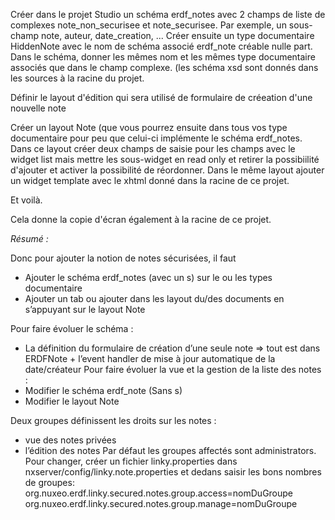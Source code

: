 Créer dans le projet Studio un schéma erdf_notes avec 2 champs de liste de complexes note_non_securisee et note_securisee. Par exemple, un sous-champ note, auteur, date_creation, ...
Créer ensuite un type documentaire HiddenNote avec le nom de schéma associé erdf_note créable nulle part. Dans le schéma, donner les mêmes nom et les mêmes type documentaire associés que dans le champ complexe. (les schéma xsd sont donnés dans les sources à la racine du projet.

Définir le layout d'édition qui sera utilisé de formulaire de créeation d'une nouvelle note

Créer un layout Note (que vous pourrez ensuite dans tous vos type documentaire pour peu que celui-ci implémente le schéma erdf_notes. Dans ce layout créer deux champs de saisie pour les champs avec le widget list mais mettre les sous-widget en read only et retirer la possibiilité d'ajouter et activer la possibilité de réordonner. Dans le même layout ajouter un widget template avec le xhtml donné dans la racine de ce projet.

Et voilà.

Cela donne la copie d'écran également à la racine de ce projet.

*Résumé :*

Donc pour ajouter la notion de notes sécurisées, il faut
* Ajouter le schéma erdf_notes (avec un s) sur le ou les types documentaire
* Ajouter un tab ou ajouter dans les layout du/des documents en s’appuyant sur le layout Note

Pour faire évoluer le schéma :
* La définition du formulaire de création d’une seule note => tout est dans ERDFNote + l’event handler de mise à jour automatique de la date/créateur
Pour faire évoluer la vue et la gestion de la liste des notes :
* Modifier le schéma erdf_note (Sans s)
* Modifier le layout Note


Deux groupes définissent les droits sur les notes :
* vue des notes privées
* l’édition des notes
Par défaut les groupes affectés sont administrators.
Pour changer, créer un fichier linky.properties dans nxserver/config/linky.note.properties et dedans saisir les bons nombres de groupes:
org.nuxeo.erdf.linky.secured.notes.group.access=nomDuGroupe
org.nuxeo.erdf.linky.secured.notes.group.manage=nomDuGroupe
